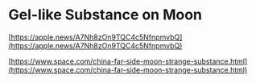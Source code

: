 # Gel-like Substance on Moon

[https://apple.news/A7Nh8zOn9TQC4c5NfnpmvbQ](https://apple.news/A7Nh8zOn9TQC4c5NfnpmvbQ)

[https://www.space.com/china-far-side-moon-strange-substance.html](https://www.space.com/china-far-side-moon-strange-substance.html)

